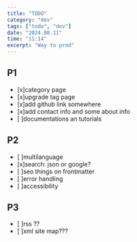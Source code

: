 ```yaml
---
title: "TODO"
category: "dev"
tags: ["todo", "dev"]
date: "2024.08.11"
time: "11:14"
excerpt: "Way to prod"
---
```


## P1

- [x]category page
- [x]upgrade tag page
- [x]add github link somewhere
- [x]add contact info and some about info
- [ ]documentations an tutorials

## P2

- [ ]multilanguage
- [x]search: json or google?
- [ ]seo things on frontmatter
- [ ]error handling
- [ ]accessibility

## P3

- [ ]rss ??
- [ ]xml site map???
